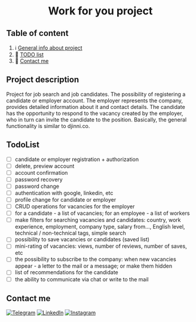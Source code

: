 <h1 align="center">Work for you project</h1>

## Table of content
1. :information_source: [General info about project](#project-description)
2. :file_folder: [TODO list](#todolist)
3. :speech_balloon: [Contact me](#contact-me)

## Project description
Project for job search and job candidates. The possibility of registering a candidate or employer account. The employer represents the company, provides detailed information about it and contact details. The candidate has the opportunity to respond to the vacancy created by the employer, who in turn can invite the candidate to the position. Basically, the general functionality is similar to djinni.co.

## TodoList
- [ ] candidate or employer registration + authorization
- [ ] delete, preview account
- [ ] account confirmation
- [ ] password recovery
- [ ] password change
- [ ] authentication with google, linkedin, etc
- [ ] profile change for candidate or employer
- [ ] CRUD operations for vacancies for the employer
- [ ] for a candidate - a list of vacancies; for an employee - a list of workers
- [ ] make filters for searching vacancies and candidates: country, work experience, employment, company type, salary from..., English level, technical / non-technical tags, simple search
- [ ] possibility to save vacancies or candidates (saved list)
- [ ] mini-rating of vacancies: views, number of reviews, number of saves, etc
- [ ] the possibility to subscribe to the company: when new vacancies appear - a letter to the mail or a message; or make them hidden
- [ ] list of recommendations for the candidate
- [ ] the ability to communicate via chat or write to the mail

## Contact me
[![Telegram](https://img.shields.io/badge/Telegram-2CA5E0?style=for-the-badge&logo=telegram&logoColor=white)](https://t.me/Saibel203)
[![LinkedIn](https://img.shields.io/badge/linkedin-%230077B5.svg?style=for-the-badge&logo=linkedin&logoColor=white)](https://www.linkedin.com/in/%D0%BC%D0%B0%D0%BA%D1%81%D0%B8%D0%BC-%D0%BB%D0%BE%D0%B3%D0%B2%D1%96%D0%BD-335a03254/)
[![Instagram](https://img.shields.io/badge/Instagram-%23E4405F.svg?style=for-the-badge&logo=Instagram&logoColor=white)](https://www.instagram.com/saibel.og/)

